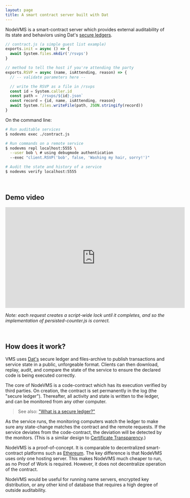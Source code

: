 ```yaml
---
layout: page
title: A smart contract server built with Dat
---
```


NodeVMS is a smart-contract server which provides external auditability of its state and behaviors using Dat's [secure ledgers](https://beakerbrowser.com/2017/06/19/cryptographically-secure-change-feeds.html).

```js
// contract.js (a simple guest list example)
exports.init = async () => {
  await System.files.mkdir('/rsvps')
}

// method to tell the host if you're attending the party
exports.RSVP = async (name, isAttending, reason) => {
  // -- validate parameters here --

  // write the RSVP as a file in /rsvps
  const id = System.caller.id
  const path = `/rsvps/${id}.json`
  const record = {id, name, isAttending, reason}
  await System.files.writeFile(path, JSON.stringify(record))
}
```

On the command line:

```bash
# Run auditable services
$ nodevms exec ./contract.js

# Run commands on a remote service
$ nodevms repl localhost:5555 \
  --user bob \ # using debugmode authentication
  --exec "client.RSVP('bob', false, 'Washing my hair, sorry!')"

# Audit the state and history of a service
$ nodevms verify localhost:5555
```

<br>

## Demo video

<iframe width="560" height="315" src="https://www.youtube.com/embed/Qp38HOYcqW4" frameborder="0" allowfullscreen></iframe>

*Note: each request creates a script-wide lock until it completes, and so the implementation of persisted-counter.js is correct.*

<br>

## How does it work?

VMS uses [Dat's](https://datproject.org) secure ledger and files-archive to publish transactions and service state in a public, unforgeable format. Clients can then download, replay, audit, and compare the state of the service to ensure the declared code is being executed correctly.

The core of NodeVMS is a code-contract which has its execution verified by third parties. On creation, the contract is set permanently in the log (the "secure ledger"). Thereafter, all activity and state is written to the ledger, and can be monitored from any other computer.

> See also: ["What is a secure ledger?"](https://beakerbrowser.com/2017/06/19/cryptographically-secure-change-feeds.html)

As the service runs, the monitoring computers watch the ledger to make sure any state-change matches the contract and the remote requests. If the service deviates from the code-contract, the deviation will be detected by the monitors. (This is a similar design to [Certificate Transparency](https://www.certificate-transparency.org/).)

NodeVMS is a proof-of-concept. It is comparable to decentralized smart-contract platforms such as [Ethereum](https://ethereum.org/). The key difference is that NodeVMS uses only one hosting server. This makes NodeVMS much cheaper to run, as no Proof of Work is required. However, it does not decentralize operation of the contract.

NodeVMS would be useful for running name servers, encrypted key distribution, or any other kind of database that requires a high degree of outside auditability.